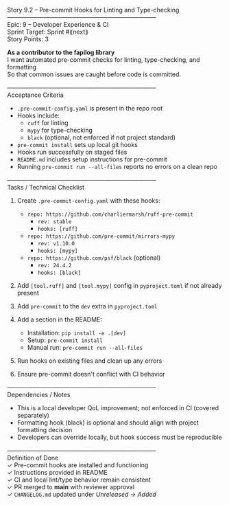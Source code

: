 Story 9.2 – Pre-commit Hooks for Linting and Type-checking  
───────────────────────────────────  
Epic: 9 – Developer Experience & CI  
Sprint Target: Sprint #⟪next⟫  
Story Points: 3

**As a contributor to the fapilog library**  
I want automated pre-commit checks for linting, type-checking, and formatting  
So that common issues are caught before code is committed.

───────────────────────────────────  
Acceptance Criteria

- `.pre-commit-config.yaml` is present in the repo root
- Hooks include:
  - `ruff` for linting
  - `mypy` for type-checking
  - `black` (optional, not enforced if not project standard)
- `pre-commit install` sets up local git hooks
- Hooks run successfully on staged files
- `README.md` includes setup instructions for pre-commit
- Running `pre-commit run --all-files` reports no errors on a clean repo

───────────────────────────────────  
Tasks / Technical Checklist

1. Create `.pre-commit-config.yaml` with these hooks:

   - `repo: https://github.com/charliermarsh/ruff-pre-commit`
     - `rev: stable`
     - `hooks: [ruff]`
   - `repo: https://github.com/pre-commit/mirrors-mypy`
     - `rev: v1.10.0`
     - `hooks: [mypy]`
   - `repo: https://github.com/psf/black` (optional)
     - `rev: 24.4.2`
     - `hooks: [black]`

2. Add `[tool.ruff]` and `[tool.mypy]` config in `pyproject.toml` if not already present
3. Add `pre-commit` to the `dev` extra in `pyproject.toml`
4. Add a section in the README:

   - Installation: `pip install -e .[dev]`
   - Setup: `pre-commit install`
   - Manual run: `pre-commit run --all-files`

5. Run hooks on existing files and clean up any errors
6. Ensure pre-commit doesn't conflict with CI behavior

───────────────────────────────────  
Dependencies / Notes

- This is a local developer QoL improvement; not enforced in CI (covered separately)
- Formatting hook (black) is optional and should align with project formatting decision
- Developers can override locally, but hook success must be reproducible

───────────────────────────────────  
Definition of Done  
✓ Pre-commit hooks are installed and functioning  
✓ Instructions provided in README  
✓ CI and local lint/type behavior remain consistent  
✓ PR merged to **main** with reviewer approval  
✓ `CHANGELOG.md` updated under _Unreleased → Added_
